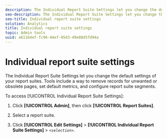 ```yaml
---
description: The Individual Report Suite Settings let you change the default settings of your report suites. Tools include a way to remove records for unwanted or obsolete pages, set default metrics, and configure report suite segments.
seo-description: The Individual Report Suite Settings let you change the default settings of your report suites. Tools include a way to remove records for unwanted or obsolete pages, set default metrics, and configure report suite segments.
seo-title: Individual report suite settings
solution: Analytics
title: Individual report suite settings
topic: Admin tools
uuid: a61164ef-fc96-44ef-95d3-49e88d5fd94a
---
```


# Individual report suite settings

The Individual Report Suite Settings let you change the default settings of your report suites. Tools include a way to remove records for unwanted or obsolete pages, set default metrics, and configure report suite segments.

To access [!UICONTROL Individual Report Suite Settings]:

1. Click **[!UICONTROL Admin]**, then click **[!UICONTROL Report Suites]**.

1. Select a report suite.
1. Click **[!UICONTROL Edit Settings]** > **[!UICONTROL Individual Report Suite Settings]** > *`<selection>`*.

